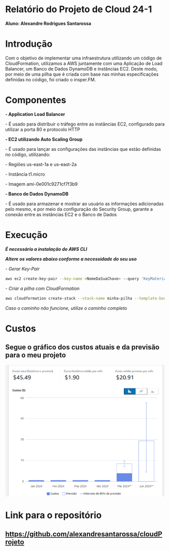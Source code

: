 # Relatório do Projeto de Cloud 24-1

**Aluno: Alexandre Rodrigues Santarossa**

# Introdução

Com o objetivo de implementar uma infraestrutura utilizando um código de CloudFormation, utilizamos a AWS juntamente com uma Aplicação de Load Balancer, um Banco de Dados DynamoDB e instâncias EC2. Deste modo, por meio de uma pilha que é criada com base nas minhas especificações definidas no código, foi criado o insper.FM.

# Componentes

**- Application Load Balancer**</p>
    - É usado para distribuir o tráfego entre as instâncias EC2, configurado para utilizar a porta 80 e protocolo HTTP
        
**- EC2 utilizando Auto Scaling Group**</p>
    - É usado para lançar as configurações das instâncias que estão definidas no código, utilizando:</p>
        - Regiões us-east-1a e us-east-2a </p>
        - Instância t1.micro </p>
        - Imagem ami-0e001c9271cf7f3b9 </p>

**- Banco de Dados DynamoDB**</p>
    - É usado para armazenar e mostrar ao usuário as informações adicionadas pelo mesmo, e por meio da configuração do Security Group, garante a conexão entre as instâncias EC2 e o Banco de Dados

# Execução

***É necessário a instalação do AWS CLI*** </p>
***Altere os valores abaixo conforme a necessidade do seu uso*** </p>
*- Gerar Key-Pair*
```bash
aws ec2 create-key-pair --key-name <NomeDaSuaChave> --query 'KeyMaterial' --output text > <NomeDaSuaChave>.pem
```
*- Criar a pilha com CloudFormation*
```bash
aws cloudformation create-stack --stack-name minha-pilha --template-body file://config.yaml --parameters ParameterKey=KeyName,ParameterValue=<NomeDaSuaChave> --capabilities CAPABILITY_IAM
```

*Caso o caminho não funcione, utilize o caminho completo*

# Custos

## Segue o gráfico dos custos atuais e da previsão para o meu projeto

![alt text](/imgs/image.png)

# Link para o repositório
## https://github.com/alexandresantarossa/cloudProjeto